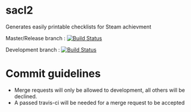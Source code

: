 sacl2
=====

Generates easily printable checklists for Steam achievment

Master/Release branch : [![Build Status](https://secure.travis-ci.org/itayo/sacl2.png?branch=master)](https://travis-ci.org/itayo/sacl2)

Development branch : [![Build Status](https://secure.travis-ci.org/itayo/sacl2.png?branch=development)](https://travis-ci.org/itayo/sacl2)

Commit guidelines
=====
* Merge requests will only be allowed to development, all others will be declined.
* A passed travis-ci will be needed for a merge request to be accepted
